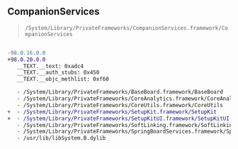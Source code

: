## CompanionServices

> `/System/Library/PrivateFrameworks/CompanionServices.framework/CompanionServices`

```diff

-98.0.16.0.0
+98.0.20.0.0
   __TEXT.__text: 0xadc4
   __TEXT.__auth_stubs: 0x450
   __TEXT.__objc_methlist: 0xf60

   - /System/Library/PrivateFrameworks/BaseBoard.framework/BaseBoard
   - /System/Library/PrivateFrameworks/CoreAnalytics.framework/CoreAnalytics
   - /System/Library/PrivateFrameworks/CoreUtils.framework/CoreUtils
+  - /System/Library/PrivateFrameworks/SetupKit.framework/SetupKit
+  - /System/Library/PrivateFrameworks/SetupKitUI.framework/SetupKitUI
   - /System/Library/PrivateFrameworks/SoftLinking.framework/SoftLinking
   - /System/Library/PrivateFrameworks/SpringBoardServices.framework/SpringBoardServices
   - /usr/lib/libSystem.B.dylib

```
